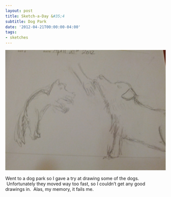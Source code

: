 ```yaml
---
layout: post
title: Sketch-a-Day &#35;4
subtitle: Dog Park
date: '2012-04-21T00:00:00-04:00'
tags:
- sketches
---
```

![](/images/sketches/sad4-dog-park.jpg)

Went to a dog park so I gave a try at drawing some of the dogs.  Unfortunately they moved way too fast, so I couldn’t get any good drawings in.  Alas, my memory, it fails me.

